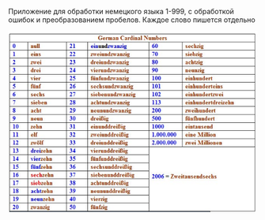 Приложение для обработки немецкого языка 1-999, с обработкой ошибок и преобразованием пробелов. 
Каждое слово пишется отдельно

![1.jpg](1.jpg)
